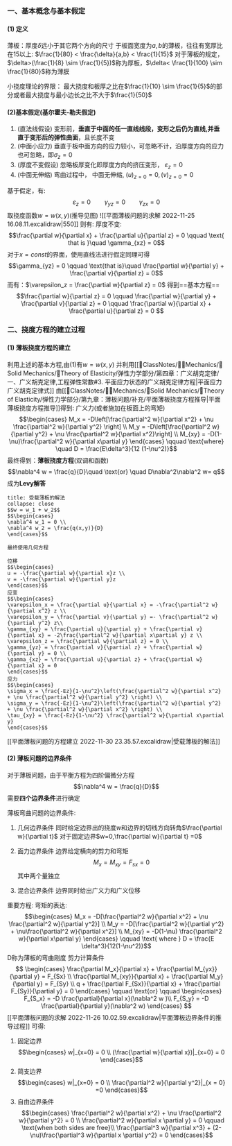 ### 一、基本概念与基本假定
#### (1) 定义
薄板：厚度$\delta$远小于其它两个方向的尺寸
于板面宽度为$a,b$的薄板，往往有宽厚比在15以上: $\frac{1}{80} < \frac{\delta}{a,b} < \frac{1}{15}$
对于薄板的规定，$\delta>(\frac{1}{8} \sim \frac{1}{5})$称为厚板，$\delta< \frac{1}{100} \sim \frac{1}{80}$称为薄膜

小挠度理论的界限：
最大挠度和板厚之比在$\frac{1}{10} \sim \frac{1}{5}$的部分或者最大挠度与最小边长之比不大于$\frac{1}{50}$

#### (2)基本假定(基尔霍夫-勒夫假定)
1. (直法线假设) 变形前，**垂直于中面的任一直线线段，变形之后仍为直线,并垂直于变形后的弹性曲面**，且长度不变
2. (中面小应力) 垂直于板中面方向的应力较小，可忽略不计，沿厚度方向的应力也可忽略，即$\sigma_z = 0$
3. (厚度不变假设) 忽略板厚变化即厚度方向的挤压变形， $\varepsilon_z = 0$ 
4. (中面无伸缩) 弯曲过程中， 中面无伸缩, $(u)_{z=0} = 0, (v)_{z = 0} = 0$

基于假定，有:
$$\varepsilon_z =  0 \qquad \gamma_{yz} = 0 \qquad \gamma_{zx} = 0$$
取挠度函数$w = w(x,y)$(推导见图)
![[平面薄板问题的求解 2022-11-25 16.08.11.excalidraw|550]]
则有: 厚度不变: 
$$\frac{\partial w}{\partial x} + \frac{\partial u}{\partial z} = 0  \qquad \text{ that  is }\quad  \gamma_{xz} = 0$$
对于$x= const$的界面，使用直线法进行假定同理可得
$$\gamma_{yz} = 0 \qquad \text{that is}\quad \frac{\partial w}{\partial y} + \frac{\partial v}{\partial z} = 0$$
而有：$\varepsilon_z = \frac{\partial w}{\partial z} = 0$
得到==基本方程==
$$\frac{\partial w}{\partial z} = 0 \qquad \frac{\partial w}{\partial y} + \frac{\partial v}{\partial z} = 0 \qquad \frac{\partial w}{\partial x} + \frac{\partial u}{\partial z} = 0 $$
### 二、挠度方程的建立过程
#### (1) 薄板挠度方程的建立
利用上述的基本方程,由(1)有$w = w(x,y)$
并利用[[📘ClassNotes/👨‍🔧Mechanics/🕋Solid Mechanics/🔨Theory of Elasticity/弹性力学部分/第四章：广义胡克定律/一、广义胡克定律,工程弹性常数#3. 平面应力状态的广义胡克定律方程|平面应力广义胡克定律式]]
由[[📘ClassNotes/👨‍🔧Mechanics/🕋Solid Mechanics/🔨Theory of Elasticity/弹性力学部分/第九章：薄板问题/补充/平面薄板挠度方程推导|平面薄板挠度方程推导]]得到: 
广义力(或者施加在板面上的弯矩)
$$\begin{cases}
M_x = -D\left[\frac{\partial^2 w}{\partial x^2} + \nu \frac{\partial^2 w}{\partial y^2} \right] \\
M_y = -D\left[\frac{\partial^2 w}{\partial y^2} + \nu \frac{\partial^2 w}{\partial x^2}\right] \\
M_{xy} = -D(1-\nu)\frac{\partial^2 w}{\partial x\partial y}
\end{cases} \qquad \text{where} \quad D = \frac{E\delta^3}{12 (1-\nu^2)}$$
最终得到：**薄板挠度方程**(双调和函数)
$$\nabla^4 w = \frac{q}{D}\quad \text{or} \quad D\nabla^2\nabla^2  w= q$$
成为**Levy解答**

`````ad-summary
title: 受载薄板的解法 
collapse: close
$$w = w_1 + w_2$$
$$\begin{cases}
\nabla^4 w_1 = 0 \\
\nabla^4 w_2 = \frac{q(x,y)}{D}
\end{cases}$$

最终使用几何方程

位移
$$\begin{cases}
u = -\frac{\partial w}{\partial x}z \\
v = -\frac{\partial w}{\partial y}z 
\end{cases}$$
应变
$$\begin{cases}
\varepsilon_x = \frac{\partial u}{\partial x} = -\frac{\partial^2 w}{\partial x^2} z \\
\varepsilon_y = \frac{\partial v}{\partial y} =- \frac{\partial^2 w}{\partial y^2} z\\
\gamma_{xy} = \frac{\partial u}{\partial y} + \frac{\partial v}{\partial x} = -2\frac{\partial^2 w}{\partial x\partial y} z \\ 
\varepsilon_z = \frac{\partial w}{\partial z} = 0 \\
\gamma_{yz} = \frac{\partial v}{\partial z} + \frac{\partial w}{\partial y} = 0 \\
\gamma_{xz} = \frac{\partial u}{\partial z} + \frac{\partial w}{\partial x} = 0
\end{cases}$$
应力
$$\begin{cases}
\sigma_x = \frac{-Ez}{1-\nu^2}\left(\frac{\partial^2 w}{\partial x^2} + \nu \frac{\partial^2 w}{\partial y^2} \right) \\
\sigma_y = \frac{-Ez}{1-\nu^2}\left(\frac{\partial^2 w}{\partial y^2} + \nu \frac{\partial^2 w}{\partial x^2} \right) \\
\tau_{xy} = \frac{-Ez}{1-\nu^2} \frac{\partial^2 w}{\partial x\partial y}
\end{cases}$$
`````

[[平面薄板问题的方程建立 2022-11-30 23.35.57.excalidraw|受载薄板的解法]]

#### (2) 薄板问题的边界条件
对于薄板问题，由于平衡方程为四阶偏微分方程
$$\nabla^4 w = \frac{q}{D}$$
需要**四个边界条件**进行确定

薄板弯曲问题的边界条件: 
1. 几何边界条件
同时给定边界出的挠度$w$和边界的切线方向转角$\frac{\partial w}{\partial t}$
对于固定边界$w=0,\frac{\partial w}{\partial t} =0$

2. 面力边界条件
边界给定横向的剪力和弯矩
$$M_x =M_{xy} = F_{sx} = 0$$
其中两个量独立
3. 混合边界条件
边界同时给出广义力和广义位移

重要方程: 弯矩的表达: 
$$\begin{cases}
M_x = -D[\frac{\partial^2 w}{\partial x^2} + \nu \frac{\partial^2 w}{\partial y^2}] \\
M_y = -D[\frac{\partial^2 w}{\partial y^2} + \nu\frac{\partial^2 w}{\partial x^2}] \\
M_{xy} = -D(1-\nu) \frac{\partial^2 w}{\partial x\partial y}
\end{cases} \qquad \text{ where } D = \frac{E \delta^3}{12(1-\nu^2)}$$
D称为薄板的弯曲刚度
剪力计算条件
$$
\begin{cases}
\frac{\partial M_x}{\partial x} + \frac{\partial M_{yx}}{\partial y} = F_{Sx} \\
\frac{\partial M_{xy}}{\partial x} + \frac{\partial M_y}{\partial y} = F_{Sy} \\
q + \frac{\partial F_{Sx}}{\partial x} + \frac{\partial F_{Sy}}{\partial y} = 0
\end{cases}
\qquad \text{or}  \qquad
\begin{cases}
F_{S_x} = -D \frac{\partial}{\partial x}(\nabla^2 w )\\
F_{S_y} = -D \frac{\partial}{\partial y}(\nabla^2 w)
\end{cases}
$$
[[平面薄板问题的求解 2022-11-26 10.02.59.excalidraw|平面薄板边界条件的推导过程]]
可得:
1. 固定边界
$$\begin{cases}
w|_{x=0} = 0 \\
(\frac{\partial w}{\partial x})|_{x=0} = 0
\end{cases}$$
2. 简支边界
$$\begin{cases}
w|_{x=0} = 0 \\
\frac{\partial^2 w}{\partial y^2}|_{x = 0} =0
\end{cases}$$
3. 自由边界条件
$$\begin{cases}
\frac{\partial^2 w}{\partial x^2} + \nu \frac{\partial^2 w}{\partial y^2} = 0 \\
\frac{\partial^2 w}{\partial x \partial y} = 0 \qquad \text{when both sides are free}\\
\frac{\partial^3 w}{\partial x^3} + (2-\nu)\frac{\partial^3 w}{\partial x \partial y^2} = 0
\end{cases}$$

